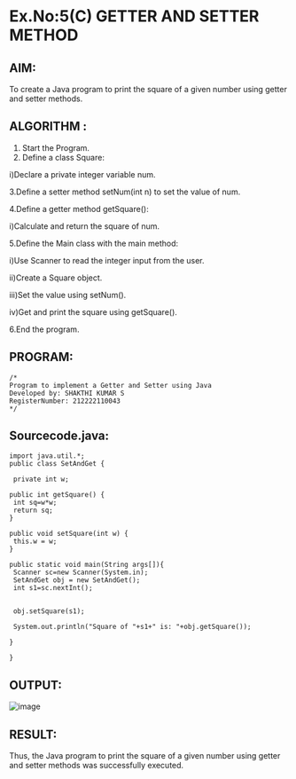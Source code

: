 # Ex.No:5(C)    GETTER AND SETTER METHOD

## AIM:
To create a Java program to print the square of a given number using getter and setter methods.

## ALGORITHM :
1. Start the Program.
2. Define a class Square:

i)Declare a private integer variable num.

3.Define a setter method setNum(int n) to set the value of num.

4.Define a getter method getSquare():

i)Calculate and return the square of num.

5.Define the Main class with the main method:

i)Use Scanner to read the integer input from the user.

ii)Create a Square object.

iii)Set the value using setNum().

iv)Get and print the square using getSquare().

6.End the program.


## PROGRAM:
 ```
/*
Program to implement a Getter and Setter using Java
Developed by: SHAKTHI KUMAR S
RegisterNumber: 212222110043
*/
```

## Sourcecode.java:
```
import java.util.*;
public class SetAndGet {
 
 private int w;

public int getSquare() {
 int sq=w*w;    
 return sq;
}

public void setSquare(int w) {
 this.w = w;
}

public static void main(String args[]){
 Scanner sc=new Scanner(System.in);
 SetAndGet obj = new SetAndGet();
 int s1=sc.nextInt();
 
 
 obj.setSquare(s1);
 
 System.out.println("Square of "+s1+" is: "+obj.getSquare());

}

}

```

## OUTPUT:

![image](https://github.com/user-attachments/assets/fb4ff6ce-c654-4a7c-a701-b962c13b90f7)


## RESULT:
Thus, the Java program to print the square of a given number using getter and setter methods was successfully executed.








